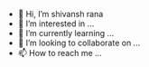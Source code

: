 - 👋 Hi, I’m shivansh rana 
- 👀 I’m interested in ...
- 🌱 I’m currently learning ...
- 💞️ I’m looking to collaborate on ...
- 📫 How to reach me ...

<!---
Rockllmmllm/Rockllmmllm is a ✨ special ✨ repository because its `README.md` (this file) appears on your GitHub profile.
You can click the Preview link to take a look at your changes.
--->
